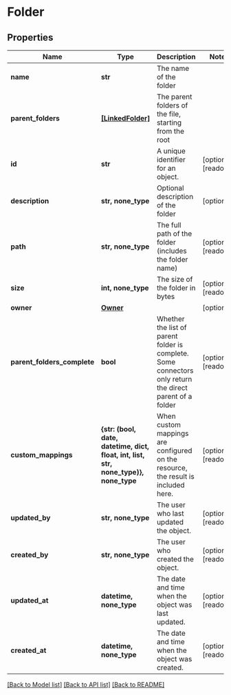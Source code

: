 # Folder


## Properties
Name | Type | Description | Notes
------------ | ------------- | ------------- | -------------
**name** | **str** | The name of the folder | 
**parent_folders** | [**[LinkedFolder]**](LinkedFolder.md) | The parent folders of the file, starting from the root | 
**id** | **str** | A unique identifier for an object. | [optional] [readonly] 
**description** | **str, none_type** | Optional description of the folder | [optional] 
**path** | **str, none_type** | The full path of the folder (includes the folder name) | [optional] [readonly] 
**size** | **int, none_type** | The size of the folder in bytes | [optional] [readonly] 
**owner** | [**Owner**](Owner.md) |  | [optional] 
**parent_folders_complete** | **bool** | Whether the list of parent folder is complete. Some connectors only return the direct parent of a folder | [optional] [readonly] 
**custom_mappings** | **{str: (bool, date, datetime, dict, float, int, list, str, none_type)}, none_type** | When custom mappings are configured on the resource, the result is included here. | [optional] [readonly] 
**updated_by** | **str, none_type** | The user who last updated the object. | [optional] [readonly] 
**created_by** | **str, none_type** | The user who created the object. | [optional] [readonly] 
**updated_at** | **datetime, none_type** | The date and time when the object was last updated. | [optional] [readonly] 
**created_at** | **datetime, none_type** | The date and time when the object was created. | [optional] [readonly] 

[[Back to Model list]](../../README.md#documentation-for-models) [[Back to API list]](../../README.md#documentation-for-api-endpoints) [[Back to README]](../../README.md)


